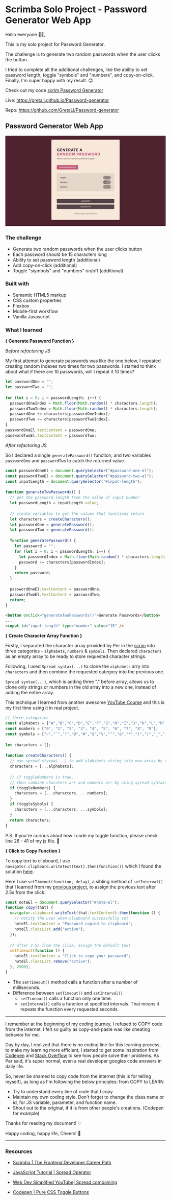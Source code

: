 # Scrimba Solo Project - Password Generator Web App

Hello everyone 👋🏼,

This is my solo project for Password Generator.

The challenge is to generate two random passwords when the user clicks the button.

I tried to complete all the additional challenges, like the ability to set password length, toggle "symbols" and "numbers", and copy-on-click. Finally, I'm super happy with my result. 😊

Check out my code [scrim Password Generator](https://scrimba.com/scrim/cobb34528acdebba67b54dbdc)

Live: https://gretali.github.io/Password-generator

Repo: https://github.com/GretaLi/Password-generator

## Password Generator Web App

![](./screenshot.jpg)

### The challenge

- Generate two random passwords when the user clicks button
- Each password should be 15 characters long
- Ability to set password length (additional)
- Add copy-on-click (additional)
- Toggle "siymbols" and "numbers" on/off (additional)

### Built with

- Semantic HTML5 markup
- CSS custom properties
- Flexbox
- Mobile-first workflow
- Vanilla Javascript

### What I learned

**{ Generate Password Function }**

_Before refactoring JS_

My first attempt to generate passwords was like the one below, I repeated creating random indexes two times for two passwords.
I started to think about what if there are 10 passwords, will I repeat it 10 times?

```js
let passwordOne = "";
let passwordTwo = "";

for (let i = 0; i < passwordLength; i++) {
  passwordOneIndex = Math.floor(Math.random() * characters.length);
  passwordTwoIndex = Math.floor(Math.random() * characters.length);
  passwordOne += characters[passwordOneIndex];
  passwordTwo += characters[passwordTwoIndex];
}
passwordOneEl.textContent = passwordOne;
passwordTwoEl.textContent = passwordTwo;
```

_After refactoring JS_

So I declared a single `generatePassword()` function, and two variables `passwordOne` and `passwordTwo` to catch the returned value.

```js
const passwordOneEl = document.querySelector("#password-one-el");
const passwordTwoEl = document.querySelector("#password-two-el");
const inputLength = document.querySelector("#input-length");

function generateTwoPasswords() {
  // get the password length from the value of input number
  let passwordLength = inputLength.value;

  // create variables to get the values that functions return
  let characters = createCharacters();
  let passwordOne = generatePassword();
  let passwordTwo = generatePassword();

  function generatePassword() {
    let password = "";
    for (let i = 0; i < passwordLength; i++) {
      let passwordIndex = Math.floor(Math.random() * characters.length);
      password += characters[passwordIndex];
    }
    return password;
  }

  passwordOneEl.textContent = passwordOne;
  passwordTwoEl.textContent = passwordTwo;
  return;
}
```

```html
<button onclick="generateTwoPasswords()">Generate Passwords</button>
...
<input id="input-length" type="number" value="15" />
```

**{ Create Character Array Function }**

Firstly, I separated the character array provided by Per in the [scrim](https://scrimba.com/learn/frontend/solo-project-password-generator-cR9B46Sg) into three categories - `alphabets`, `numbers` & `symbols`.
Then declared `characters` as an empty array to be ready to store requested character strings.

Following, I used `Spread syntax(...)` to clone the `alphabets` arry into `characters` and then combine the requested category into the previous one.

`Spread syntax(...)`, which is adding three "." before array, allows us to clone only strings or numbers in the old array into a new one, instead of adding the entire array.

This technique I learned from another awesome [YouTube Course](https://youtu.be/NIq3qLaHCIs?t=185) and this is my first time using it in real project.

```js
// three categories
const alphabets = ["A","B","C","D","E","F","G","H","I","J","K","L","M","N","O","P","Q","R","S","T","U","V","W","X","Y","Z","a","b","c","d","e","f","g","h","i","j","k","l","m","n","o","p","q","r","s","t","u","v","w","x","y","z"]; // prettier-ignore
const numbers = ["0", "1", "2", "3", "4", "5", "6", "7", "8", "9"];
const symbols = ["~","`","!","@","#","$","%","^","&","*","(",")","_","-","+","=","{","[","}","]",",","|",":",";","<",">",".","?", "/"]; // prettier-ignore

let characters = [];

function createCharacters() {
  // use spread styrax(...) to add alphabets string into new array by defult
  characters = [...alphabets];

  // if toggleNumbers is true,
  // then combine charaters arr and numbers arr by using spread syntax(...)
  if (toggleNumbers) {
    characters = [...characters, ...numbers];
  }
  if (toggleSybols) {
    characters = [...characters, ...symbols];
  }
  return characters;
}
```

P.S. If you're curious about how I code my toggle function, please check line 26 - 41 of my js file. 🙂

**{ Click to Copy Function }**

To copy text to clipboard, I use `navigator.clipboard.writeText(text).then(function())` which I found the solution [here](https://stackoverflow.com/questions/45071353/copy-text-string-on-click).

Here I use `setTimeout(function, delay)`, a sibling method of `setInterval()` that I learned from my [previous project](https://github.com/GretaLi/Scoreboard-web-app), to assign the previous text after 2.5s from the click.

```js
const noteEl = document.querySelector("#note-el");
function copy(that) {
  navigator.clipboard.writeText(that.textContent).then(function () {
    // notify the user when clipboard successfully set
    noteEl.textContent = "Password copied to clipboard";
    noteEl.classList.add("active");
  });

  // after 2.5s from the click, assign the defualt text
  setTimeout(function () {
    noteEl.textContent = "Click to copy your password";
    noteEl.classList.remove("active");
  }, 2500);
}
```

- The `setTimeout()` method calls a function after a number of milliseconds.
- Difference between `setTimeout()` and `setInterval()`
  - `setTimeout()` calls a function only one time.
  - `setInterval()` calls a function at specified intervals. That means it repeats the function every requested seconds.

---

I remember at the beginning of my coding journey, I refused to COPY code from the internet.
I felt so guilty as copy-and-paste was like cheating behavior for me.

Day by day, I realized that there is no ending line for this learning process, to make my learning more efficient, I started to get some inspiration from [Codepen](https://codepen.io/) and [Stack Overflow](https://stackoverflow.com/) to see how people solve their problems. As Per said, it's super normal, even a real developer googles code answers in daily life.

So, never be shamed to copy code from the internet (this is for telling myself), as long as I'm following the below principles: from COPY to LEARN

- Try to understand every line of code that I copy
- Maintain my own coding style. Don't forget to change the class name or id, for JS variable, parameter, and function name.
- Shout out to the original, if it is from other people's creations. (Codepen for example)

Thanks for reading my document! ✨

Happy coding, happy life, Cheers! 💫

---

### Resources

- [Scrimba | The Frontend Developer Career Path](https://scrimba.com/learn/frontend/)

- [JavaScript Tutorial | Spread Operator](https://www.javascripttutorial.net/es6/javascript-spread/)

- [Web Dev Simplified YouTube| Spread combaining](https://youtu.be/NIq3qLaHCIs?t=185)

- [Codepen | Pure CSS Toggle Buttons](https://codepen.io/himalayasingh/pen/EdVzNL)
